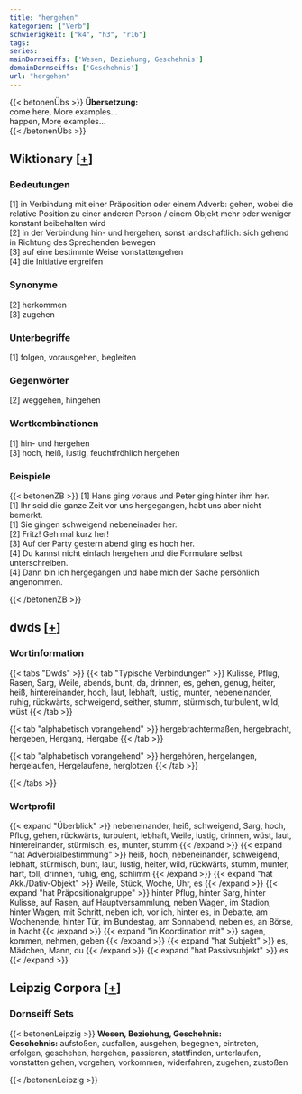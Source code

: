 ```yaml
---
title: "hergehen"
kategorien: ["Verb"]
schwierigkeit: ["k4", "h3", "r16"]
tags:
series:
mainDornseiffs: ['Wesen, Beziehung, Geschehnis']
domainDornseiffs: ['Geschehnis']
url: "hergehen"
---
```


{{< betonenÜbs >}}
**Übersetzung:**  
come here, More examples...  
happen, More examples...  
{{< /betonenÜbs >}}

## Wiktionary [[+](https://de.wiktionary.org/wiki/hergehen)]

### Bedeutungen
[1] in Verbindung mit einer Präposition oder einem Adverb: gehen, wobei die relative Position zu einer anderen Person / einem Objekt mehr oder weniger konstant beibehalten wird  
[2] in der Verbindung hin- und hergehen, sonst landschaftlich: sich gehend in Richtung des Sprechenden bewegen  
[3] auf eine bestimmte Weise vonstattengehen  
[4] die Initiative ergreifen  

### Synonyme
[2] herkommen  
[3] zugehen  

### Unterbegriffe
[1] folgen, vorausgehen, begleiten  

### Gegenwörter
[2] weggehen, hingehen  

### Wortkombinationen
[1] hin- und hergehen  
[3] hoch, heiß, lustig, feuchtfröhlich hergehen  

### Beispiele
{{< betonenZB >}}
[1] Hans ging voraus und Peter ging hinter ihm her.  
[1] Ihr seid die ganze Zeit vor uns hergegangen, habt uns aber nicht bemerkt.  
[1] Sie gingen schweigend nebeneinader her.  
[2] Fritz! Geh mal kurz her!  
[3] Auf der Party gestern abend ging es hoch her.  
[4] Du kannst nicht einfach hergehen und die Formulare selbst unterschreiben.  
[4] Dann bin ich hergegangen und habe mich der Sache persönlich angenommen.  

{{< /betonenZB >}}


## dwds [[+](https://www.dwds.de/wb/hergehen)]

### Wortinformation
{{< tabs "Dwds" >}}
{{< tab "Typische Verbindungen" >}}
Kulisse, Pflug, Rasen, Sarg, Weile, abends, bunt, da, drinnen, es, gehen, genug, heiter, heiß, hintereinander, hoch, laut, lebhaft, lustig, munter, nebeneinander, ruhig, rückwärts, schweigend, seither, stumm, stürmisch, turbulent, wild, wüst
{{< /tab >}}

{{< tab "alphabetisch vorangehend" >}}
hergebrachtermaßen, hergebracht, hergeben, Hergang, Hergabe
{{< /tab >}}

{{< tab "alphabetisch vorangehend" >}}
hergehören, hergelangen, hergelaufen, Hergelaufene, herglotzen
{{< /tab >}}

{{< /tabs >}}

### Wortprofil
{{< expand "Überblick" >}} nebeneinander, heiß, schweigend, Sarg, hoch, Pflug, gehen, rückwärts, turbulent, lebhaft, Weile, lustig, drinnen, wüst, laut, hintereinander, stürmisch, es, munter, stumm {{< /expand >}}
{{< expand "hat Adverbialbestimmung" >}} heiß, hoch, nebeneinander, schweigend, lebhaft, stürmisch, bunt, laut, lustig, heiter, wild, rückwärts, stumm, munter, hart, toll, drinnen, ruhig, eng, schlimm {{< /expand >}}
{{< expand "hat Akk./Dativ-Objekt" >}} Weile, Stück, Woche, Uhr, es {{< /expand >}}
{{< expand "hat Präpositionalgruppe" >}} hinter Pflug, hinter Sarg, hinter Kulisse, auf Rasen, auf Hauptversammlung, neben Wagen, im Stadion, hinter Wagen, mit Schritt, neben ich, vor ich, hinter es, in Debatte, am Wochenende, hinter Tür, im Bundestag, am Sonnabend, neben es, an Börse, in Nacht {{< /expand >}}
{{< expand "in Koordination mit" >}} sagen, kommen, nehmen, geben {{< /expand >}}
{{< expand "hat Subjekt" >}} es, Mädchen, Mann, du {{< /expand >}}
{{< expand "hat Passivsubjekt" >}} es {{< /expand >}}

## Leipzig Corpora [[+](https://corpora.uni-leipzig.de/en/res?word=hergehen&corpusId=deu_newscrawl-public_2018)]

### Dornseiff Sets
{{< betonenLeipzig >}}
**Wesen, Beziehung, Geschehnis:**  
**Geschehnis:** aufstoßen, ausfallen, ausgehen, begegnen, eintreten, erfolgen, geschehen, hergehen, passieren, stattfinden, unterlaufen, vonstatten gehen, vorgehen, vorkommen, widerfahren, zugehen, zustoßen  

{{< /betonenLeipzig >}}
